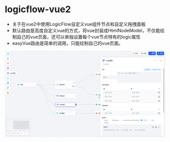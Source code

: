 # logicflow-vue2
- 关于在vue2中使用LogicFlow自定义vue组件节点和自定义拖拽面板
- 默认路由是高度自定义vue的方式，将vue封装成HtmlNodeModel，不仅能绘制自己的vue页面，还可以单独设置每个vue节点特有的logic属性
- easyVue路由是简单的调用，只能绘制自己的vue页面。

![img.png](img.png)

